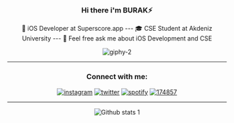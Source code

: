 
<div align="center">
  
### Hi there i'm BURAK⚡️
👾 iOS Developer at Superscore.app --- 
🎓 CSE Student at Akdeniz University --- 
 🌱 Feel free ask me about iOS Development and CSE 
</div>
 


<div align="center">
  
  ![giphy-2](https://user-images.githubusercontent.com/88562078/186393271-1768622e-af7f-4c92-9dfb-f2ae2ba180c3.gif)

</div>

<hr>   

<div align="center">
  
### Connect with me:
  
  [![instagram](https://user-images.githubusercontent.com/88562078/186376242-642d3b8f-f282-40a9-91dc-61811059e915.png)](https://www.instagram.com/fburakk19/)
[![twitter](https://user-images.githubusercontent.com/88562078/186376819-9c34b879-110b-4b87-aaf1-7916ba37cded.png)](https://twitter.com/fburakk19)
[![spotify](https://user-images.githubusercontent.com/88562078/186377209-81fea4ea-df97-40ff-9cb5-91d55fbdb95f.png)](https://open.spotify.com/user/0zb9mt5l739qhnetaxanbsz51?si=94d8761802464dd1)
[![174857](https://user-images.githubusercontent.com/88562078/193642670-6f91d95a-ab5d-42b9-9257-41d04e1b3ac6.png)](https://www.linkedin.com/in/burak-köse-0314ba151/)


</div>
<hr>   

<div align="center">
  
![Github stats 1](https://github-readme-stats.vercel.app/api?username=fburakk&show_icons=true&theme=algolia)

</div>

